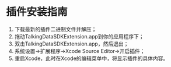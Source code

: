 # 插件安装指南

1. 下载最新的插件二进制文件并解压；
2. 拖动TalkingDataSDKExtension.app到你的应用程序下；
3. 双击TalkingDataSDKExtension.app，然后退出；
4. 系统设置->扩展程序->Xcode Source Editor->开启插件；
5. 重启Xcode，此时在Xcode的编辑菜单中，将显示插件的具体内容。

